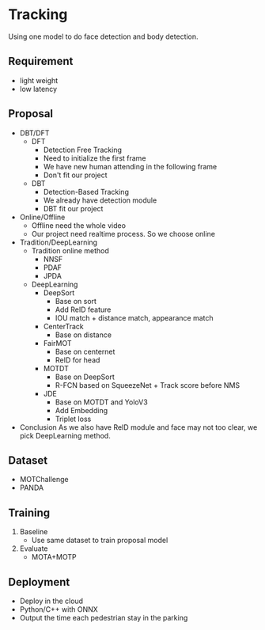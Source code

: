 # Tracking
Using one model to do face detection and body detection.
## Requirement
- light weight
- low latency
## Proposal
- DBT/DFT
    - DFT
        - Detection Free Tracking
        - Need to initialize the first frame
        - We have new human attending in the following frame
        - Don't fit our project
    - DBT
        - Detection-Based Tracking
        - We already have detection module
        - DBT fit our project
- Online/Offline
    - Offline need the whole video
    - Our project need realtime process. So we choose online
- Tradition/DeepLearning
    - Tradition online method
        - NNSF
        - PDAF
        - JPDA
    - DeepLearning
        - DeepSort
            - Base on sort
            - Add ReID feature
            - IOU match + distance match, appearance match
        - CenterTrack
            - Base on distance
        - FairMOT
            - Base on centernet
            - ReID for head
        - MOTDT
            - Base on DeepSort
            - R-FCN based on SqueezeNet + Track score before NMS
        - JDE
            - Base on MOTDT and YoloV3
            - Add Embedding
            - Triplet loss
- Conclusion
As we also have ReID module and face may not too clear, we pick DeepLearning method.
## Dataset
- MOTChallenge
- PANDA
## Training
1. Baseline
    - Use same dataset to train proposal model
2. Evaluate
    - MOTA+MOTP
## Deployment
- Deploy in the cloud
- Python/C++ with ONNX
- Output the time each pedestrian stay in the parking
